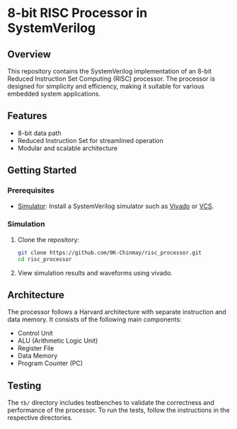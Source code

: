 # 8-bit RISC Processor in SystemVerilog

## Overview

This repository contains the SystemVerilog implementation of an 8-bit Reduced Instruction Set Computing (RISC) processor. The processor is designed for simplicity and efficiency, making it suitable for various embedded system applications.

## Features

- 8-bit data path
- Reduced Instruction Set for streamlined operation
- Modular and scalable architecture

## Getting Started

### Prerequisites

- [Simulator](simulator_link): Install a SystemVerilog simulator such as [Vivado](https://www.xilinx.com/support/download.html) or [VCS](https://www.synopsys.com/verification/simulation/vcs.html).

### Simulation

1. Clone the repository:

    ```bash
    git clone https://github.com/0K-Chinmay/risc_processor.git
    cd risc_processor
    ```

3. View simulation results and waveforms using vivado.

## Architecture

The processor follows a Harvard architecture with separate instruction and data memory. It consists of the following main components:

- Control Unit
- ALU (Arithmetic Logic Unit)
- Register File
- Data Memory
- Program Counter (PC)

## Testing

The `tb/` directory includes testbenches to validate the correctness and performance of the processor. To run the tests, follow the instructions in the respective directories.

